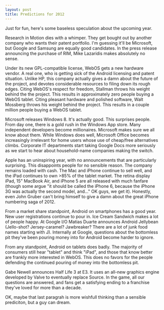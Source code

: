 ```yaml
---
layout: post
title: Predictions for 2012
---
```


Just for fun, here's some baseless speculation about the upcoming year.

Research in Motion dies with a whimper. They get bought out by another company who wants their patent portfolio. I'm guessing it'll be Microsoft, but Google and Samsung are equally good candidates. In the press release announcing the purchase of RIM, Mike Lazaridis makes absolutely no sense.

Under its new GPL-compatible license, WebOS gets a new hardware vendor. A real one, who is getting sick of the Android licensing and patent situation. Unlike HP, this company actually gives a damn about the future of the project, and devotes considerable resources to filing down its rough edges. Citing WebOS's respect for freedom, Stallman throws his weight behind the the project. This results in approximately zero people buying a WebOS tablet. Citing pleasant hardware and polished software, Walt Mossberg throws his weight behind the project. This results in a couple million people buying a WebOS tablet.

Microsoft releases Windows 8. It's actually good. This surprises people. From day one, there is a gold rush in the Windows App store. Many independent developers become millionaires. Microsoft makes sure we all know about them. While Windows does well, Microsoft Office becomes increasingly irrelevant for home users whose use of cheap/free alternatives climbs. Corporate IT departments start taking Google Docs more seriously as we start to hear about household-name companies making the switch.

Apple has an uninspiring year, with no announcements that are particularly surprising. This disappoints people for no sensible reason. The company remains loaded with cash. The Mac and iPhone continue to sell well, and the iPad continues to own >85% of the tablet market. The retina display iPad, 15" MacBook Air, and iPhone 5 are all released with much fanfare (though some argue "it should be called the iPhone 6, because the iPhone 3G was actually the second model, and..." OK guys, we get it). Honestly, even John Gruber can't bring himself to give a damn about the great iPhone numbering saga of 2012.

From a market share standpoint, Android on smartphones has a good year. New user registrations continue to pour in. Ice Cream Sandwich makes a lot of people happy. At Google I/O Matias Duarte announces Android Jellybean (Jello-shot? Jersey-caramel? Jawbreaker? There are a lot of junk food names starting with J). Internally at Google, questions about the bottomless pit they've been pouring money into for Android become harder to ignore.

From any standpoint, Android on tablets does badly. The majority of consumers still hear "tablet" and think "iPad", and those that know better are frankly more interested in WebOS. This does no favors for the people defending the continued pouring of money into the bottomless pit.

Gabe Newell announces Half Life 3 at E3. It uses an all-new graphics engine developed by Valve to eventually replace Source. In the game, all our questions are answered, and fans get a satisfying ending to a franchise they've loved for more than a decade.

OK, maybe that last paragrah is more wishfull thinking than a sensible prediciton, but a guy can dream.